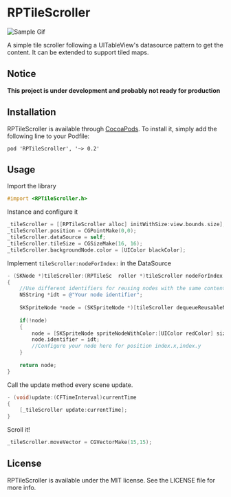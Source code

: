 # RPTileScroller

<!--[![CI Status](http://img.shields.io/travis/J.P. Illanes/RPTileScroller.svg?style=flat)](https://travis-ci.org/J.P. Illanes/RPTileScroller)
 [![Version](https://img.shields.io/cocoapods/v/RPTileScroller.svg?style=flat)](http://cocoadocs.org/docsets/RPTileScroller)
 [![License](https://img.shields.io/cocoapods/l/RPTileScroller.svg?style=flat)](http://cocoadocs.org/docsets/RPTileScroller)
 [![Platform](https://img.shields.io/cocoapods/p/RPTileScroller.svg?style=flat)](http://cocoadocs.org/docsets/RPTileScroller)
 -->


![Sample Gif](https://raw.githubusercontent.com/raspu/RPTileScroller/master/RPTileDemo.gif)

A simple tile scroller following a UITableView's datasource pattern to get the content. It can be extended to support tiled maps. 



## Notice

**This project is under development and probably not ready for production**


## Installation
 
 RPTileScroller is available through [CocoaPods](http://cocoapods.org). To install
 it, simply add the following line to your Podfile:
 
    pod 'RPTileScroller', '~> 0.2'
 
 

## Usage

Import the library

```objectivec
#import <RPTileScroller.h>
```

Instance and configure it

```objectivec
_tileScroller = [[RPTileScroller alloc] initWithSize:view.bounds.size];
_tileScroller.position = CGPointMake(0,0);
_tileScroller.dataSource = self;
_tileScroller.tileSize = CGSizeMake(16, 16);
_tileScroller.backgroundNode.color = [UIColor blackColor];
```

Implement `tileScroller:nodeForIndex:` in the DataSource 

```objectivec
- (SKNode *)tileScroller:(RPTileSc	roller *)tileScroller nodeForIndex:(RPIndexPoint)index
{
    //Use different identifiers for reusing nodes with the same content (like a tile map). 
    NSString *idt = @"Your node identifier";  
       
    SKSpriteNode *node = (SKSpriteNode *)[tileScroller dequeueReusableNodeWithIdentifier:idt];
    
    if(!node)
    {
        node = [SKSpriteNode spriteNodeWithColor:[UIColor redColor] size:tileScroller.tileSize];
        node.identifier = idt;
        //Configure your node here for position index.x,index.y
    }
    
    return node;
}
```
Call the update method every scene update.

```objectivec
- (void)update:(CFTimeInterval)currentTime 
{
    [_tileScroller update:currentTime];
}
```

Scroll it!

```objectivec
_tileScroller.moveVector = CGVectorMake(15,15); 
```
   

## License

RPTileScroller is available under the MIT license. See the LICENSE file for more info.

